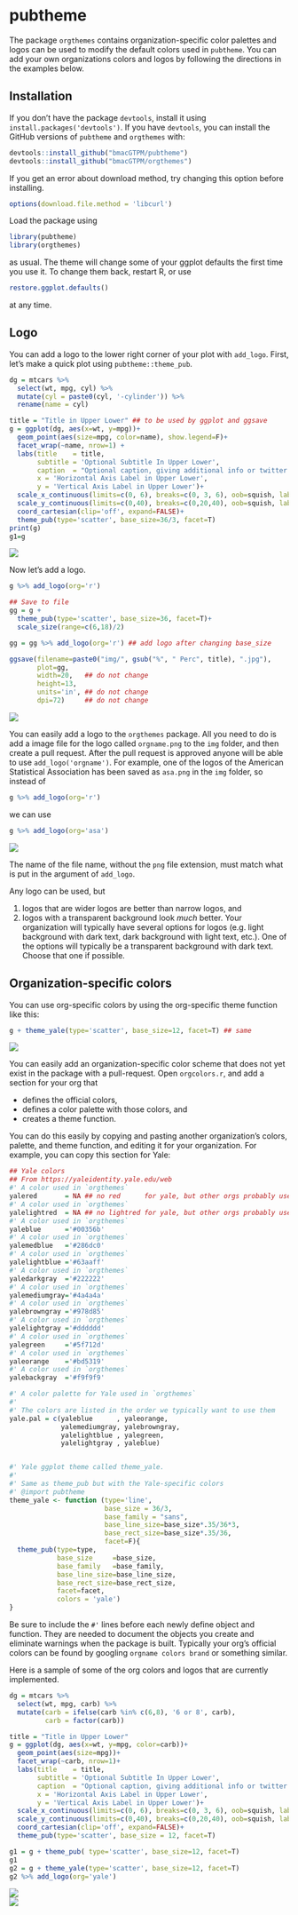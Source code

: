
<!-- README.md is generated from README.Rmd. Please edit that file -->

# pubtheme

<!-- badges: start -->
<!-- badges: end -->

The package `orgthemes` contains organization-specific color palettes
and logos can be used to modify the default colors used in `pubtheme`.
You can add your own organizations colors and logos by following the
directions in the examples below.

## Installation

If you don’t have the package `devtools`, install it using
`install.packages('devtools')`. If you have `devtools`, you can install
the GitHub versions of `pubtheme` and `orgthemes` with:

``` r
devtools::install_github("bmacGTPM/pubtheme")
devtools::install_github("bmacGTPM/orgthemes")
```

If you get an error about download method, try changing this option
before installing.

``` r
options(download.file.method = 'libcurl')
```

Load the package using

``` r
library(pubtheme)
library(orgthemes)
```

as usual. The theme will change some of your ggplot defaults the first
time you use it. To change them back, restart R, or use

``` r
restore.ggplot.defaults()
```

at any time.

## Logo

You can add a logo to the lower right corner of your plot with
`add_logo`. First, let’s make a quick plot using `pubtheme::theme_pub`.

``` r
dg = mtcars %>%
  select(wt, mpg, cyl) %>%
  mutate(cyl = paste0(cyl, '-cylinder')) %>%
  rename(name = cyl)

title = "Title in Upper Lower" ## to be used by ggplot and ggsave
g = ggplot(dg, aes(x=wt, y=mpg))+
  geom_point(aes(size=mpg, color=name), show.legend=F)+
  facet_wrap(~name, nrow=1) +
  labs(title    = title,
       subtitle = 'Optional Subtitle In Upper Lower',
       caption  = "Optional caption, giving additional info or twitter handle",
       x = 'Horizontal Axis Label in Upper Lower',
       y = 'Vertical Axis Label in Upper Lower')+
  scale_x_continuous(limits=c(0, 6), breaks=c(0, 3, 6), oob=squish, labels=comma_format(accuracy = 1))+
  scale_y_continuous(limits=c(0,40), breaks=c(0,20,40), oob=squish, labels=comma)+
  coord_cartesian(clip='off', expand=FALSE)+
  theme_pub(type='scatter', base_size=36/3, facet=T)
print(g)
g1=g
```

<img src="man/figures/README-unnamed-chunk-4-1.png" style="display: block; margin: auto;" />

Now let’s add a logo.

``` r
g %>% add_logo(org='r') 

## Save to file
gg = g +
  theme_pub(type='scatter', base_size=36, facet=T)+ 
  scale_size(range=c(6,18)/2)

gg = gg %>% add_logo(org='r') ## add logo after changing base_size

ggsave(filename=paste0("img/", gsub("%", " Perc", title), ".jpg"), 
       plot=gg, 
       width=20,   ## do not change
       height=13,  
       units='in', ## do not change
       dpi=72)     ## do not change
```

<img src="man/figures/README-unnamed-chunk-5-1.png" style="display: block; margin: auto;" />

You can easily add a logo to the `orgthemes` package. All you need to do
is add a image file for the logo called `orgname.png` to the `img`
folder, and then create a pull request. After the pull request is
approved anyone will be able to use `add_logo('orgname')`. For example,
one of the logos of the American Statistical Association has been saved
as `asa.png` in the `img` folder, so instead of

``` r
g %>% add_logo(org='r')
```

we can use

``` r
g %>% add_logo(org='asa')
```

<img src="man/figures/README-unnamed-chunk-7-1.png" style="display: block; margin: auto;" />

The name of the file name, without the `png` file extension, must match
what is put in the argument of `add_logo`.

Any logo can be used, but

1.  logos that are wider logos are better than narrow logos, and  
2.  logos with a transparent background look *much* better. Your
    organization will typically have several options for logos
    (e.g. light background with dark text, dark background with light
    text, etc.). One of the options will typically be a transparent
    background with dark text. Choose that one if possible.

## Organization-specific colors

You can use org-specific colors by using the org-specific theme function
like this:

``` r
g + theme_yale(type='scatter', base_size=12, facet=T) ## same
```

<img src="man/figures/README-unnamed-chunk-8-1.png" style="display: block; margin: auto;" />

You can easily add an organization-specific color scheme that does not
yet exist in the package with a pull-request. Open `orgcolors.r`, and
add a section for your org that

- defines the official colors,
- defines a color palette with those colors, and
- creates a theme function.

You can do this easily by copying and pasting another organization’s
colors, palette, and theme function, and editing it for your
organization. For example, you can copy this section for Yale:

``` r
## Yale colors
## From https://yaleidentity.yale.edu/web
#' A color used in `orgthemes`
yalered       = NA ## no red      for yale, but other orgs probably use this
#' A color used in `orgthemes`
yalelightred  = NA ## no lightred for yale, but other orgs probably use this
#' A color used in `orgthemes`
yaleblue      ='#00356b'
#' A color used in `orgthemes`
yalemedblue   ='#286dc0'
#' A color used in `orgthemes`
yalelightblue ='#63aaff'
#' A color used in `orgthemes`
yaledarkgray  ='#222222'
#' A color used in `orgthemes`
yalemediumgray='#4a4a4a'
#' A color used in `orgthemes`
yalebrowngray ='#978d85'
#' A color used in `orgthemes`
yalelightgray ='#dddddd'
#' A color used in `orgthemes`
yalegreen     ='#5f712d'
#' A color used in `orgthemes`
yaleorange    ='#bd5319'
#' A color used in `orgthemes`
yalebackgray  ='#f9f9f9'

#' A color palette for Yale used in `orgthemes`
#'
#' The colors are listed in the order we typically want to use them
yale.pal = c(yaleblue      , yaleorange,
             yalemediumgray, yalebrowngray,
             yalelightblue , yalegreen,
             yalelightgray , yaleblue)


#' Yale ggplot theme called theme_yale.
#'
#' Same as theme_pub but with the Yale-specific colors
#' @import pubtheme
theme_yale <- function (type='line',
                        base_size = 36/3,
                        base_family = "sans",
                        base_line_size=base_size*.35/36*3,
                        base_rect_size=base_size*.35/36,
                        facet=F){
  theme_pub(type=type,
            base_size     =base_size,
            base_family   =base_family,
            base_line_size=base_line_size,
            base_rect_size=base_rect_size,
            facet=facet,
            colors = 'yale')
}
```

Be sure to include the `#'` lines before each newly define object and
function. They are needed to document the objects you create and
eliminate warnings when the package is built. Typically your org’s
official colors can be found by googling `orgname colors brand` or
something similar.

Here is a sample of some of the org colors and logos that are currently
implemented.

``` r
dg = mtcars %>% 
  select(wt, mpg, carb) %>%
  mutate(carb = ifelse(carb %in% c(6,8), '6 or 8', carb),
         carb = factor(carb))

title = "Title in Upper Lower" 
g = ggplot(dg, aes(x=wt, y=mpg, color=carb))+
  geom_point(aes(size=mpg))+
  facet_wrap(~carb, nrow=1)+
  labs(title    = title,
       subtitle = 'Optional Subtitle In Upper Lower',
       caption  = "Optional caption, giving additional info or twitter handle",
       x = 'Horizontal Axis Label in Upper Lower',
       y = 'Vertical Axis Label in Upper Lower')+
  scale_x_continuous(limits=c(0, 6), breaks=c(0, 3, 6), oob=squish, labels=comma)+
  scale_y_continuous(limits=c(0,40), breaks=c(0,20,40), oob=squish, labels=comma)+
  coord_cartesian(clip='off', expand=FALSE)+
  theme_pub(type='scatter', base_size = 12, facet=T) 

g1 = g + theme_pub( type='scatter', base_size=12, facet=T) 
g1 
g2 = g + theme_yale(type='scatter', base_size=12, facet=T)
g2 %>% add_logo(org='yale')
```

<img src="man/figures/README-unnamed-chunk-10-1.png" style="display: block; margin: auto;" /><img src="man/figures/README-unnamed-chunk-10-2.png" style="display: block; margin: auto;" />
